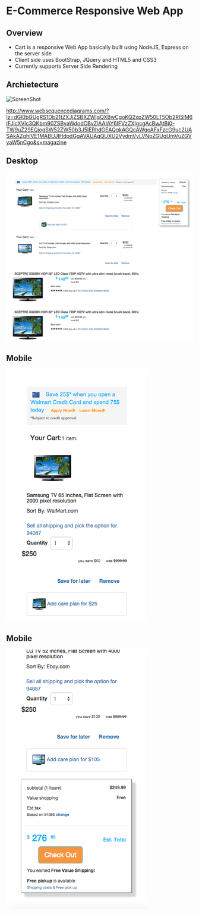 # E-Commerce Responsive Web App
## Overview
- Cart is a responsive Web App basically built using NodeJS, Express on the server side
- Client side uses BootStrap, JQuery and HTML5 and CSS3
- Currently supports Server Side Rendering

## Archietecture
![ScreenShot](http://www.websequencediagrams.com/cgi-bin/cdraw?lz=dGl0bGUgRS1Db21tZXJjZSBXZWIgQXBwCgoKQ2xpZW50LT5Ob2RlSlM6IFJlcXVlc3QKbm90ZSByaWdodCBvZiAAIAY6IFVzZXIgcgAcBwAtBi0-TW9uZ29EQjogSW52ZW50b3J5IERhdGEAQgkAGQcAWgoAFxFzcG9uc2UASAkAZghIVE1MABUJIHdpdGgAVAUAgQUXU2VydmVyLVNpZGUgUmVuZGVyaW5nCgo&s=magazine)

http://www.websequencediagrams.com/?lz=dGl0bGUgRS1Db21tZXJjZSBXZWIgQXBwCgoKQ2xpZW50LT5Ob2RlSlM6IFJlcXVlc3QKbm90ZSByaWdodCBvZiAAIAY6IFVzZXIgcgAcBwAtBi0-TW9uZ29EQjogSW52ZW50b3J5IERhdGEAQgkAGQcAWgoAFxFzcG9uc2UASAkAZghIVE1MABUJIHdpdGgAVAUAgQUXU2VydmVyLVNpZGUgUmVuZGVyaW5nCgo&s=magazine

## Desktop
![ScreenShot](https://github.com/netra/cart/blob/master/public/images/real-cart-data.png)
![ScreenShot](https://github.com/netra/cart/blob/master/public/images/search-app.png)

## Mobile
![ScreenShot](https://github.com/netra/cart/blob/master/public/images/mobile-1.png)

## Mobile
![ScreenShot](https://github.com/netra/cart/blob/master/public/images/mobile-2.png)
